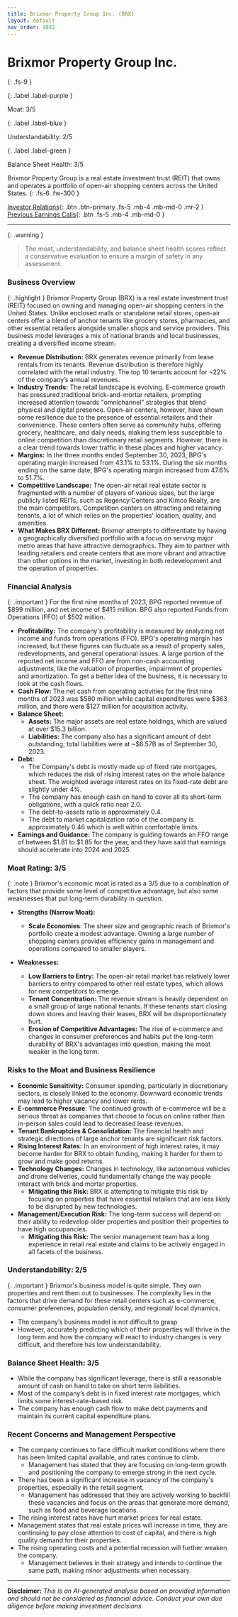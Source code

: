 ```yaml
---
title: Brixmor Property Group Inc. (BRX)
layout: default
nav_order: 1032
---
```


# Brixmor Property Group Inc.
{: .fs-9 }

{: .label .label-purple }

Moat: 3/5

{: .label .label-blue }

Understandability: 2/5

{: .label .label-green }

Balance Sheet Health: 3/5

Brixmor Property Group is a real estate investment trust (REIT) that owns and operates a portfolio of open-air shopping centers across the United States.
{: .fs-6 .fw-300 }

[Investor Relations](https://www.google.com/search?q=BRX+investor+relations){: .btn .btn-primary .fs-5 .mb-4 .mb-md-0 .mr-2 }
[Previous Earnings Calls](https://discountingcashflows.com/company/BRX/transcripts/){: .btn .fs-5 .mb-4 .mb-md-0 }

---

{: .warning }
>The moat, understandability, and balance sheet health scores reflect a conservative evaluation to ensure a margin of safety in any assessment.



### Business Overview

{: .highlight }
Brixmor Property Group (BRX) is a real estate investment trust (REIT) focused on owning and managing open-air shopping centers in the United States. Unlike enclosed malls or standalone retail stores, open-air centers offer a blend of anchor tenants like grocery stores, pharmacies, and other essential retailers alongside smaller shops and service providers. This business model leverages a mix of national brands and local businesses, creating a diversified income stream.

*   **Revenue Distribution:** BRX generates revenue primarily from lease rentals from its tenants. Revenue distribution is therefore highly correlated with the retail industry. The top 10 tenants account for ~22% of the company’s annual revenues.
*   **Industry Trends:** The retail landscape is evolving. E-commerce growth has pressured traditional brick-and-mortar retailers, prompting increased attention towards "omnichannel" strategies that blend physical and digital presence. Open-air centers, however, have shown some resilience due to the presence of essential retailers and their convenience. These centers often serve as community hubs, offering grocery, healthcare, and daily needs, making them less susceptible to online competition than discretionary retail segments. However, there is a clear trend towards lower traffic in these places and higher vacancy. 
*   **Margins:** In the three months ended September 30, 2023, BPG's operating margin increased from 43.1% to 53.1%. During the six months ending on the same date, BPG's operating margin increased from 47.6% to 51.7%.
*   **Competitive Landscape:** The open-air retail real estate sector is fragmented with a number of players of various sizes, but the large publicly listed REITs, such as Regency Centers and Kimco Realty, are the main competitors. Competition centers on attracting and retaining tenants, a lot of which relies on the properties' location, quality, and amenities. 
*   **What Makes BRX Different:** Brixmor attempts to differentiate by having a geographically diversified portfolio with a focus on serving major metro areas that have attractive demographics. They aim to partner with leading retailers and create centers that are more vibrant and attractive than other options in the market, investing in both redevelopment and the operation of properties.

### Financial Analysis

{: .important }
For the first nine months of 2023, BPG reported revenue of $899 million, and net income of $415 million. BPG also reported Funds from Operations (FFO) of $502 million.

*   **Profitability:** The company's profitability is measured by analyzing net income and funds from operations (FFO). BPG's operating margin has increased, but these figures can fluctuate as a result of property sales, redevelopments, and general operational issues. A large portion of the reported net income and FFO are from non-cash accounting adjustments, like the valuation of properties, impairment of properties and amortization. To get a better idea of the business, it is necessary to look at the cash flows.
*    **Cash Flow:** The net cash from operating activities for the first nine months of 2023 was $580 million while capital expenditures were $363 million, and there were $127 million for acquisition activity.
*   **Balance Sheet:** 
    *   **Assets:** The major assets are real estate holdings, which are valued at over $15.3 billion.
    *   **Liabilities:** The company also has a significant amount of debt outstanding; total liabilities were at ~$6.57B as of September 30, 2023.
*   **Debt:** 
     *  The Company's debt is mostly made up of fixed rate mortgages, which reduces the risk of rising interest rates on the whole balance sheet. The weighted average interest rates on its fixed-rate debt are slightly under 4%.
    *   The company has enough cash on hand to cover all its short-term obligations, with a quick ratio near 2.0.
    *  The debt-to-assets ratio is approximately 0.4.
    *  The debt to market capitalization ratio of the company is approximately 0.46 which is well within comfortable limits.
*   **Earnings and Guidance:** The company is guiding towards an FFO range of between $1.81 to $1.85 for the year, and they have said that earnings should accelerate into 2024 and 2025.

### Moat Rating: 3/5
{: .note }
Brixmor's economic moat is rated as a 3/5 due to a combination of factors that provide some level of competitive advantage, but also some weaknesses that put long-term durability in question.

*   **Strengths (Narrow Moat):**
    *   **Scale Economies**: The sheer size and geographic reach of Brixmor's portfolio create a modest advantage. Owning a large number of shopping centers provides efficiency gains in management and operations compared to smaller players.

*   **Weaknesses:**
    *   **Low Barriers to Entry:** The open-air retail market has relatively lower barriers to entry compared to other real estate types, which allows for new competitors to emerge.
    *   **Tenant Concentration:** The revenue stream is heavily dependent on a small group of large national tenants. If these tenants start closing down stores and leaving their leases, BRX will be disproportionately hurt. 
    *   **Erosion of Competitive Advantages:** The rise of e-commerce and changes in consumer preferences and habits put the long-term durability of BRX's advantages into question, making the moat weaker in the long term.

### Risks to the Moat and Business Resilience

*   **Economic Sensitivity:** Consumer spending, particularly in discretionary sectors, is closely linked to the economy. Downward economic trends may lead to higher vacancy and lower rents.
*   **E-commerce Pressure**: The continued growth of e-commerce will be a serious threat as companies that choose to focus on online rather than in-person sales could lead to decreased lease revenues.
*   **Tenant Bankruptcies & Consolidation:** The financial health and strategic directions of large anchor tenants are significant risk factors.
*   **Rising Interest Rates:** In an environment of high interest rates, it may become harder for BRX to obtain funding, making it harder for them to grow and make good returns.
*   **Technology Changes:** Changes in technology, like autonomous vehicles and drone deliveries, could fundamentally change the way people interact with brick and mortar properties.
    *   **Mitigating this Risk:** BRX is attempting to mitigate this risk by focusing on properties that have essential retailers that are less likely to be disrupted by new technologies.
*   **Management/Execution Risk:** The long-term success will depend on their ability to redevelop older properties and position their properties to have high occupancies. 
    *   **Mitigating this Risk:** The senior management team has a long experience in retail real estate and claims to be actively engaged in all facets of the business.

### Understandability: 2/5

{: .important }
Brixmor's business model is quite simple. They own properties and rent them out to businesses. The complexity lies in the factors that drive demand for these retail centers such as e-commerce, consumer preferences, population density, and regional/ local dynamics.

*   The company’s business model is not difficult to grasp
*   However, accurately predicting which of their properties will thrive in the long term and how the company will react to industry changes is very difficult, and therefore has low understandability.

### Balance Sheet Health: 3/5

*   While the company has significant leverage, there is still a reasonable amount of cash on hand to take on short term liabilities.
*   Most of the company’s debt is in fixed interest rate mortgages, which limits some interest-rate-based risk.
*   The company has enough cash flow to make debt payments and maintain its current capital expenditure plans.

### Recent Concerns and Management Perspective

*  The company continues to face difficult market conditions where there has been limited capital available, and rates continue to climb. 
    *  Management has stated that they are focusing on long-term growth and positioning the company to emerge strong in the next cycle. 
*   There has been a significant increase in vacancy of the company's properties, especially in the retail segment. 
    *   Management has addressed that they are actively working to backfill these vacancies and focus on the areas that generate more demand, such as food and beverage locations.
*   The rising interest rates have hurt market prices for real estate.
   *   Management states that real estate prices will increase in time, they are continuing to pay close attention to cost of capital, and there is high quality demand for their properties.
*  The rising operating costs and a potential recession will further weaken the company.
     *   Management believes in their strategy and intends to continue the same path, making minor adjustments when necessary.

---
**Disclaimer:** *This is an AI-generated analysis based on provided information and should not be considered as financial advice. Conduct your own due diligence before making investment decisions.*